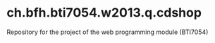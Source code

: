 ch.bfh.bti7054.w2013.q.cdshop
=============================

Repository for the project of the web programming module (BTI7054)
